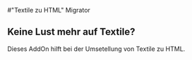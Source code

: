 #"Textile zu HTML" Migrator

## Keine Lust mehr auf Textile?

Dieses AddOn hilft bei der Umsetellung von Textile zu HTML. 



